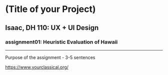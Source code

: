 # (Title of your Project)
## Isaac, DH 110: UX + UI Design

### assignment01: Heuristic Evaluation of Hawaii

---

Purpose of the assignment - 3-5 sentences

https://www.yourclassical.org/ 

